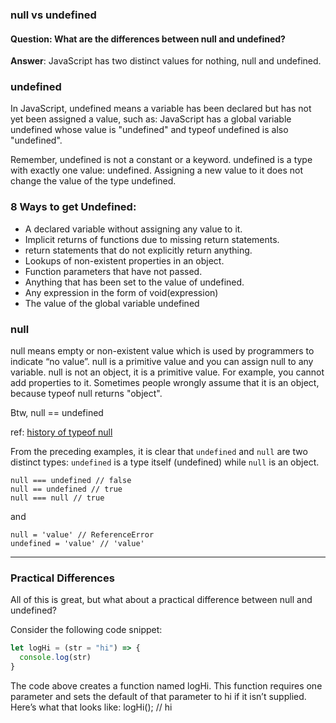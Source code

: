 ### null vs undefined

#### Question: What are the differences between null and undefined?

**Answer**: JavaScript has two distinct values for nothing, null and undefined.

### undefined

In JavaScript, undefined means a variable has been declared but has not yet been assigned a value, such as: JavaScript has a global variable undefined whose value is "undefined" and typeof undefined is also "undefined".

Remember, undefined is not a constant or a keyword. undefined is a type with exactly one value: undefined. Assigning a new value to it does not change the value of the type undefined.

### 8 Ways to get Undefined:

- A declared variable without assigning any value to it.
- Implicit returns of functions due to missing return statements.
- return statements that do not explicitly return anything.
- Lookups of non-existent properties in an object.
- Function parameters that have not passed.
- Anything that has been set to the value of undefined.
- Any expression in the form of void(expression)
- The value of the global variable undefined

### null

null means empty or non-existent value which is used by programmers to indicate “no value”. null is a primitive value and you can assign null to any variable. null is not an object, it is a primitive value. For example, you cannot add properties to it. Sometimes people wrongly assume that it is an object, because typeof null returns "object".

Btw, null == undefined

ref: [history of typeof null](http://www.2ality.com/2013/10/typeof-null.html)

From the preceding examples, it is clear that `undefined` and `null` are two distinct types: `undefined` is a type itself (undefined) while `null` is an object.

    null === undefined // false
    null == undefined // true
    null === null // true

and

    null = 'value' // ReferenceError
    undefined = 'value' // 'value'

---

### Practical Differences

All of this is great, but what about a practical difference between null and undefined?

Consider the following code snippet:

```js
let logHi = (str = "hi") => {
  console.log(str)
}
```

The code above creates a function named logHi. This function requires one parameter and sets the default of that parameter to hi if it isn’t supplied. Here’s what that looks like:
logHi();
// hi
